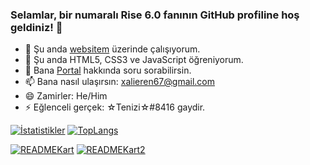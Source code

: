 ### Selamlar, bir numaralı Rise 6.0 fanının GitHub profiline hoş geldiniz! 👋

- 🔭 Şu anda [websitem](https://xalieren.github.io/) üzerinde çalışıyorum.
- 🌱 Şu anda HTML5, CSS3 ve JavaScript öğreniyorum.
- 💬 Bana [Portal](https://store.steampowered.com/app/400/Portal/) hakkında soru sorabilirsin.
- 📫 Bana nasıl ulaşırsın: [xalieren67@gmail.com](mailto:xalieren67@gmail.com)
- 😄 Zamirler: He/Him
- ⚡ Eğlenceli gerçek: ☆Tenizi☆#8416 gaydir.

[![İstatistikler](https://github-readme-stats.vercel.app/api?username=Xalieren&show_icons=true&theme=dark)](https://github.com/Xalieren)
[![TopLangs](https://github-readme-stats.vercel.app/api/top-langs/?username=Xalieren&layout=compact&theme=dark)](https://github.com/Xalieren?tab=repositories)

[![READMEKart](https://github-readme-stats.vercel.app/api/pin/?username=Xalieren&repo=xalieren.github.io&theme=dark)](https://xalieren.github.io/)
[![READMEKart2](https://github-readme-stats.vercel.app/api/pin/?username=Xalieren&repo=hesap-makinesi)](https://github.com/Xalieren/hesap-makinesi/releases/)
